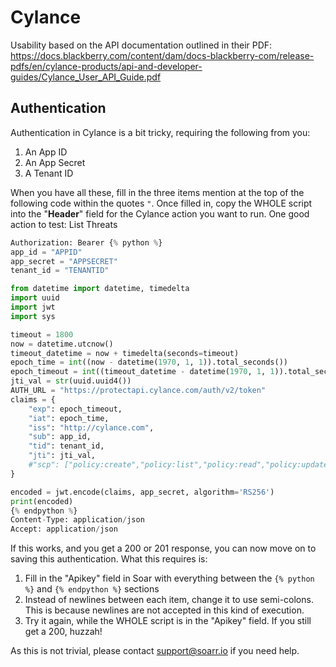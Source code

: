 # Cylance 
Usability based on the API documentation outlined in their PDF: https://docs.blackberry.com/content/dam/docs-blackberry-com/release-pdfs/en/cylance-products/api-and-developer-guides/Cylance_User_API_Guide.pdf

## Authentication
Authentication in Cylance is a bit tricky, requiring the following from you:

1. An App ID
2. An App Secret
3. A Tenant ID

When you have all these, fill in the three items mention at the top of the following code within the quotes `"`. Once filled in, copy the WHOLE script into the "**Header**" field for the Cylance action you want to run.
One good action to test: List Threats

```python
Authorization: Bearer {% python %}
app_id = "APPID"
app_secret = "APPSECRET"
tenant_id = "TENANTID"

from datetime import datetime, timedelta
import uuid
import jwt
import sys

timeout = 1800
now = datetime.utcnow()
timeout_datetime = now + timedelta(seconds=timeout)
epoch_time = int((now - datetime(1970, 1, 1)).total_seconds())
epoch_timeout = int((timeout_datetime - datetime(1970, 1, 1)).total_seconds())
jti_val = str(uuid.uuid4())
AUTH_URL = "https://protectapi.cylance.com/auth/v2/token"
claims = {
    "exp": epoch_timeout,
    "iat": epoch_time,
    "iss": "http://cylance.com",
    "sub": app_id,
    "tid": tenant_id,
    "jti": jti_val,
    #"scp": ["policy:create","policy:list","policy:read","policy:update"]
}

encoded = jwt.encode(claims, app_secret, algorithm='RS256')
print(encoded)
{% endpython %}
Content-Type: application/json
Accept: application/json
```

If this works, and you get a 200 or 201 response, you can now move on to saving this authentication. What this requires is:

1. Fill in the "Apikey" field in Soar with everything between the `{% python %}` and `{% endpython %}` sections
2. Instead of newlines between each item, change it to use semi-colons. This is because newlines are not accepted in this kind of execution.
3. Try it again, while the WHOLE script is in the "Apikey" field. If you still get a 200, huzzah!

As this is not trivial, please contact support@soarr.io if you need help.
